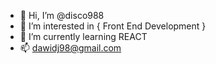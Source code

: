 - 👋 Hi, I’m @disco988
- 👀 I’m interested in { Front End Development }
- 🌱 I’m currently learning REACT 
- 📫  dawidj98@gmail.com

<!---
disco988/disco988 is a ✨ special ✨ repository because its `README.md` (this file) appears on your GitHub profile.
You can click the Preview link to take a look at your changes.
--->
